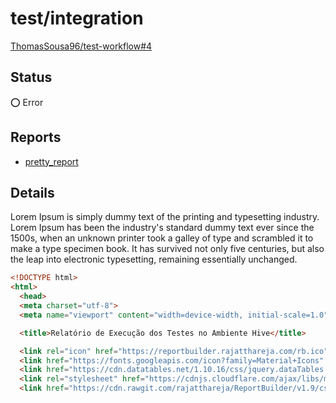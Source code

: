 # test/integration

[ThomasSousa96/test-workflow#4](https://github.com/ThomasSousa96/test-workflow/pull/4)

## Status

<!-- :large_orange_diamond: Pending -->
<!-- :heavy_check_mark: Success -->
<!-- :x: Failure -->
:o: Error

## Reports

- [pretty_report](pretty_report.html)

## Details

Lorem Ipsum is simply dummy text of the printing and typesetting industry. Lorem Ipsum has been the industry's standard dummy text ever since the 1500s, when an unknown printer took a galley of type and scrambled it to make a type specimen book. It has survived not only five centuries, but also the leap into electronic typesetting, remaining essentially unchanged.

```html
<!DOCTYPE html>
<html>
  <head>
  <meta charset="utf-8">
  <meta name="viewport" content="width=device-width, initial-scale=1.0"/>

  <title>Relatório de Execução dos Testes no Ambiente Hive</title>

  <link rel="icon" href="https://reportbuilder.rajatthareja.com/rb.ico">
  <link href="https://fonts.googleapis.com/icon?family=Material+Icons" rel="stylesheet">
  <link href="https://cdn.datatables.net/1.10.16/css/jquery.dataTables.min.css" rel="stylesheet">
  <link rel="stylesheet" href="https://cdnjs.cloudflare.com/ajax/libs/materialize/0.100.2/css/materialize.min.css" media="screen,projection"/>
  <link href="https://cdn.rawgit.com/rajatthareja/ReportBuilder/v1.9/css/report.builder.min.css" rel="stylesheet">
```
